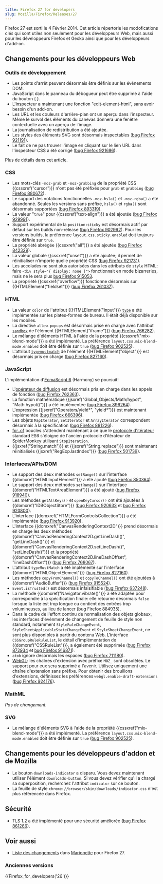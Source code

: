 ```yaml
---
title: Firefox 27 for developers
slug: Mozilla/Firefox/Releases/27
---
```


Firefox 27 est sorti le 4 Février 2014. Cet article répertorie les modofications clés qui sont utiles non seulement pour les développeurs Web, mais aussi pour les développeurs Firefox et Gecko ainsi que pour les développeurs d'add-on.

## Changements pour les développeurs Web

### Outils de développement

- Les points d'arrêt peuvent désormais être définis sur les événements DOM.
- JavaScript dans le panneau du débogueur peut être supprimé à l'aide du bouton { }.
- L'inspecteur a maintenant une fonction "edit-element-html", sans avoir besoin d'un add-on.
- Les URL et les couleurs d'arrière-plan ont un aperçu dans l'inspecteur. Même le survol des éléments du canevas donnera une fenêtre contextuelle avec un aperçu de l'image.
- La journalisation de redistribution a été ajoutée.
- Les styles des éléments SVG sont désormais inspectables ([bug Firefox 921191](https://bugzil.la/921191)).
- Le fait de ne pas trouver l'image en cliquant sur le lien URL dans l'inspecteur CSS a été corrigé ([bug Firefox 921686](https://bugzil.la/921686)).

Plus de détails dans [cet article](https://hacks.mozilla.org/2013/11/firefox-developer-tools-episode-27-edit-as-html-codemirror-more/).

### CSS

- Les mots-clés `-moz-grab` et `-moz-grabbing` de la propriété CSS {{cssxref("cursor")}} n'ont pas été préfixés pour `grab` et `grabbing` ([bug Firefox 880672](https://bugzil.la/880672)).
- Le support des notations fonctionnelles `-moz-hsla()` et `-moz-rgba()` a été abandonné. Seules les versions sans préfixe, `hsla()` et `rgba()` sont désormais supportées ([bug Firefox 893319](https://bugzil.la/893319)).
- La valeur "`true`" pour {{cssxref("text-align")}} a été ajoutée ([bug Firefox 929991](https://bugzil.la/929991)).
- Support expérimental de la `position:sticky` est désormais actif par défaut sur les builds non-release ([bug Firefox 902992](https://bugzil.la/902992)). Pour les versions builds, la préférence `layout.css.sticky.enabled` doit toujours être définie sur `true.`
- La propriété abrégée {{cssxref("all")}} a été ajoutée ([bug Firefox 842329](https://bugzil.la/842329)).
- La valeur globale {{cssxref("unset")}} a été ajoutée; il permet de réinitialiser n'importe quelle propriété CSS ([bug Firefox 921731](https://bugzil.la/921731)).
- Les accolades ne sont plus autorisées dans les attributs de `style` HTML: faire `<div style="{ display: none }">` fonctionnait en mode bizarreries, mais ne le sera plus [bug Firefox 915053](https://bugzil.la/915053).
- La propriété {{cssxref("overflow")}} fonctionne désormais sur {{HTMLElement("fieldset")}} ([bug Firefox 261037](https://bugzil.la/261037)).

### HTML

- La valeur `color` de l'attribut {{HTMLElement("input")}} [`type`](/fr/docs/Web/HTML/Element/input#type) a été implémentée sur les plates-formes de bureau. Il était déjà disponible sur les mobiles.
- La directive `allow-popups` est désormais prise en charge avec l'attribut [`sandbox`](/fr/docs/Web/HTML/Element/iframe#sandbox) de l'élément {{HTMLElement("iframe")}} ([bug Firefox 766282](https://bugzil.la/766282)).
- Le mélange d'éléments HTML à l'aide de la propriété {{cssxref("mix-blend-mode")}} a été implémenté. La préférence `layout.css.mix-blend-mode.enabled` doit être définie sur `true` ([bug Firefox 902525](https://bugzil.la/902525)).
- L'attribut [`typemustmatch`](/fr/docs/Web/HTML/Element/object#typemustmatch) de l'élément {{HTMLElement("object")}} est désormais pris en charge ([bug Firefox 827160](https://bugzil.la/827160)).

### JavaScript

L'implémentation d'[EcmaScript 6](/fr/docs/Web/JavaScript/ECMAScript_6_support_in_Mozilla) (Harmony) se poursuit!

- L'[opérateur de diffusion](/fr/docs/Web/JavaScript/Reference/Operators/Spread_syntax) est désormais pris en charge dans les appels de fonction ([bug Firefox 762363](https://bugzil.la/762363)).
- La fonction mathématique {{jsxref("Global_Objects/Math/hypot", "Math.hypot()")}} a été implémentée ([bug Firefox 896264](https://bugzil.la/896264)).
- L'expression {{jsxref("Operators/yield*", "yield*")}} est maintenant implémentée ([bug Firefox 666396](https://bugzil.la/666396)).
- Les objets `MapIterator`, `SetIterator` et `ArrayIterator` correspondent désormais à la spécification ([bug Firefox 881226](https://bugzil.la/881226)).
- [for..of](/fr/docs/Web/JavaScript/Reference/Statements/for...of) boucles s'attendent maintenant à ce que le [protocole d'itérateur](/fr/docs/Web/JavaScript/Reference/Iteration_protocols) standard ES6 s'éloigne de l'ancien protocole d'itérateur de SpiderMonkey utilisant `StopIteration`.
- {{jsxref("String.match")}} et {{jsxref("String.replace")}} sont maintenant réinitialisés {{jsxref("RegExp.lastIndex")}} ([bug Firefox 501739](https://bugzil.la/501739)).

### Interfaces/APIs/DOM

- Le support des deux méthodes `setRange()` sur l'interface {{domxref("HTMLInputElement")}} a été ajouté ([bug Firefox 850364](https://bugzil.la/850364)).
- Le support des deux méthodes `setRange()` sur l'interface {{domxref("HTMLTextAreaElement")}} a été ajouté ([bug Firefox 918940](https://bugzil.la/918940)).
- Les méthodes `getAllKeys()` et `openKeyCursor()` ont été ajoutées à {{domxref("IDBObjectStore")}} ([bug Firefox 920633](https://bugzil.la/920633) et [bug Firefox 920800](https://bugzil.la/920800)).
- L'interface {{domxref("HTMLFormControlsCollection")}} a été implémentée ([bug Firefox 913920](https://bugzil.la/913920)).
- L'interface {{domxref("CanvasRenderingContext2D")}} prend désormais en charge les deux méthodes {{domxref("CanvasRenderingContext2D.getLineDash()", "getLineDash()")}} et {{domxref("CanvasRenderingContext2D.setLineDash()", "setLineDash()")}} et la propriété {{domxref("CanvasRenderingContext2D.lineDashOffset", "lineDashOffset")}} ([bug Firefox 768067](https://bugzil.la/768067)).
- L'attribut `typeMustMatch` a été implémenté sur l'interface {{domxref("HTMLObjectElement")}} ([bug Firefox 827160](https://bugzil.la/827160)).
- Les méthodes `copyFromChannel()` et `copyToChannel()` ont été ajoutées à {{domxref("AudioBuffer")}} ([bug Firefox 915524](https://bugzil.la/915524)).
- `Event.isTrusted()` est désormais infalsifiable ([bug Firefox 637248](https://bugzil.la/637248)).
- La méthode {{domxref("Navigator.vibrate()")}} a été adaptée pour correspondre à la spécification finale: elle retourne désormais `false` lorsque la liste est trop longue ou contient des entrées trop volumineuses, au lieu de lancer ([bug Firefox 884935](https://bugzil.la/884935)).
- Dans le cadre de l'effort continu de normalisation des objets globaux, les interfaces d'événment de changement de feuille de style non standard, notamment `StyleRuleChangeEvent`, `StyleSheetApplicableStateChangeEvent` et `StyleSheetChangeEvent`, ne sont plus disponibles à partir du contenu Web. L'interface `CSSGroupRuleRuleList`, le détail d'implémentation de {{domxref("CSSRuleList")}}, a également été supprimée ([bug Firefox 872934](https://bugzil.la/872934) et [bug Firefox 916871](https://bugzil.la/916871)).
- `atob` ignore désormais les espaces ([bug Firefox 711180](https://bugzil.la/711180)).
- [WebGL](/fr/docs/Web/API/WebGL_API): les chaînes d'extension avec préfixe `MOZ_` sont obsolètes. Le support pour eux sera supprimé à l'avenir. Utilisez uniquement une chaîne d'extension sans préfixe. Pour obtenir des brouillons d'extensions, définissez les préférences `webgl.enable-draft-extensions` ([bug Firefox 924176](https://bugzil.la/924176)).

### MathML

_Pas de changement._

### SVG

- Le mélange d'éléments SVG à l'aide de la propriété {{cssxref("mix-blend-mode")}} a été implémenté. La préférence `layout.css.mix-blend-mode.enabled` doit être définie sur `true` ([bug Firefox 902525](https://bugzil.la/902525)).

## Changements pour les développeurs d'addon et de Mozilla

- Le bouton `downloads-indicator` a disparu. Vous devez maintenant utiliser l'élément `downloads-button`. Si vous devez vérifier qu'il a chargé sa superposition, recherchez l'attribut `indicator` sur ce bouton.
- La feuille de style `chrome://browser/skin/downloads/indicator.css` n'est plus référencée dans Firefox.

## Sécurité

- TLS 1.2 a été implémenté pour une sécurité améliorée ([bug Firefox 861266](https://bugzil.la/861266)).

## Voir aussi

- [Liste des changements](https://bugzilla.mozilla.org/buglist.cgi?resolution=FIXED&component=Marionette&product=Testing&target_milestone=mozilla27) dans [Marionette](https://firefox-source-docs.mozilla.org/testing/marionette/marionette/index.html) pour Firefox 27.

### Anciennes versions

{{Firefox_for_developers('26')}}
